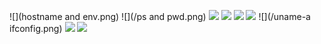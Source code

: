 ![](hostname and env.png)
![](/ps and pwd.png)
![](/gitclone.png)
![](/cdiot-rmfile2.png)
![](/nano.png)
![](/manuname.png)
![](/uname-a ifconfig.png)
![](/pinglocalhost.png)
![](/netstat.png)

